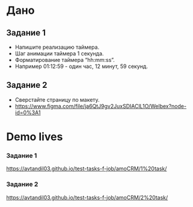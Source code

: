 # Дано
## Задание 1

 - Напишите реализацию таймера.
 - Шаг анимации таймера 1 секунда.
 - Форматирование таймера “hh:mm:ss”.
 - Например 01:12:59 - один час, 12 минут, 59 секунд.

## Задание 2

 - Сверстайте страницу по макету.
 - https://www.figma.com/file/ja6QtJ9gv2JuxSDIAClL1O/Welbex?node-id=0%3A1

# Demo lives

### Задание 1
https://avtandil03.github.io/test-tasks-f-job/amoCRM/1%20task/

### Задание 2
https://avtandil03.github.io/test-tasks-f-job/amoCRM/2%20task/
